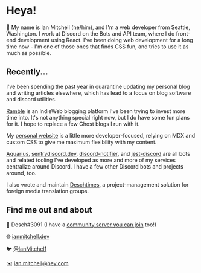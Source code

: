# Heya!

👋 My name is Ian Mitchell (he/him), and I'm a web developer from Seattle, Washington. I work at Discord on the Bots and API team, where I do front-end development using React. I've been doing web development for a long time now - I'm one of those ones that finds CSS fun, and tries to use it as much as possible.

## Recently...

I've been spending the past year in quarantine updating my personal blog and writing articles elsewhere, which has lead to a focus on blog software and discord utilities.

[Ramble](https://github.com/ianmitchell/ramble) is an IndieWeb blogging platform I've been trying to invest more time into. It's not anything special right now, but I do have some fun plans for it. I hope to replace a few Ghost blogs I run with it.

My [personal website](https://github.com/ianmitchell/ianmitchell.dev) is a little more developer-focused, relying on MDX and custom CSS to give me maximum flexibility with my content.

[Aquarius](https://github.com/ianmitchell/aquarius), [sentrydiscord.dev](https://github.com/ianmitchell/sentrydiscord.dev), [discord-notifier](https://github.com/ianmitchell/discord-notifier), and [jest-discord](https://github.com/ianmitchell/jest-discord) are all bots and related tooling I've developed as more and more of my services centralize around Discord. I have a few other Discord bots and projects around, too.

I also wrote and maintain [Deschtimes](https://github.com/ianmitchell/deschtimes), a project-management solution for foreign media translation groups.

## Find me out and about

👾 Desch#3091 (I have a [community server you can join](https://ianmitchell.dev/discord) too!)

🌐 [ianmitchell.dev](https://ianmitchell.dev)

🐦 [@IanMitchel1](https://twitter.com/ianmitchel1)

✉️ ian.mitchell@hey.com
